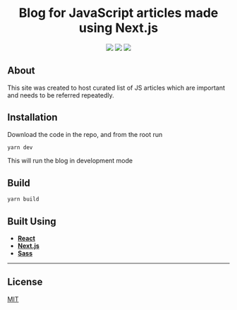 <h1 align="center">Blog for JavaScript articles made using Next.js</h1>

<p align="center">
  <img src="https://img.shields.io/badge/next.js-10.1.3-yellow"/>
  <img src="https://img.shields.io/github/languages/top/vaibhavmande/jsnotes"/>
  <img src="https://img.shields.io/badge/react-17.0.2-orange"/>
</p>

## About

This site was created to host curated list of JS articles which are important and needs to be referred repeatedly.

## Installation

Download the code in the repo, and from the root run

```bash
yarn dev
```

This will run the blog in development mode

## Build

```bash
yarn build
```

## Built Using

- **[React](https://reactjs.org/ 'React')**
- **[Next.js](https://nextjs.org/ 'Next.js')**
- **[Sass](https://sass-lang.com/ 'Sass')**

---

## License

[MIT](https://choosealicense.com/licenses/mit/)
